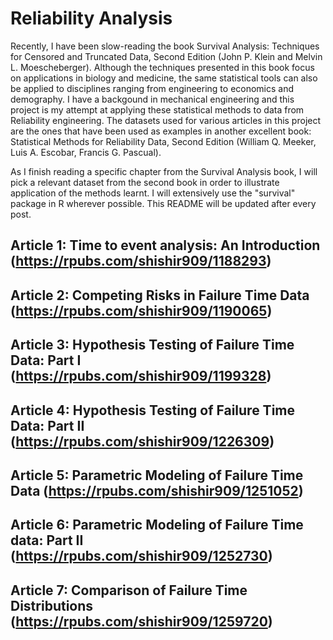 # Reliability Analysis

Recently, I have been slow-reading the book Survival Analysis: Techniques for Censored and Truncated Data, Second Edition (John P. Klein and Melvin L. Moescheberger). Although the techniques presented in this book focus on applications in biology and medicine, the same statistical tools can also be applied to disciplines ranging from engineering to economics and demography. I have a backgound in mechanical engineering and this project is my attempt at applying these statistical methods to data from Reliability engineering. The datasets used for various articles in this project are the ones that have been used as examples in another excellent book: Statistical Methods for Reliability Data, Second Edition (William Q. Meeker, Luis A. Escobar, Francis G. Pascual).

As I finish reading a specific chapter from the Survival Analysis book, I will pick a relevant dataset from the second book in order to illustrate application of the methods learnt. I will extensively use the "survival" package in R wherever possible. This README will be updated after every post. 

## Article 1: Time to event analysis: An Introduction (https://rpubs.com/shishir909/1188293) 
## Article 2: Competing Risks in Failure Time Data (https://rpubs.com/shishir909/1190065)
## Article 3: Hypothesis Testing of Failure Time Data: Part I (https://rpubs.com/shishir909/1199328)
## Article 4: Hypothesis Testing of Failure Time Data: Part II (https://rpubs.com/shishir909/1226309)
## Article 5: Parametric Modeling of Failure Time Data (https://rpubs.com/shishir909/1251052)
## Article 6: Parametric Modeling of Failure Time data: Part II (https://rpubs.com/shishir909/1252730)
## Article 7: Comparison of Failure Time Distributions (https://rpubs.com/shishir909/1259720)
